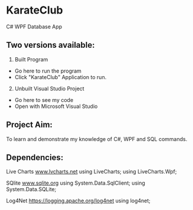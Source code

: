 # KarateClub
C# WPF Database App


Two versions available:
-----------------------
1) Built Program
- Go here to run the program
- Click "KarateClub" Application to run.

2) Unbuilt Visual Studio Project
- Go here to see my code
- Open with Microsoft Visual Studio


Project Aim:
-----------

To learn and demonstrate my knowledge of C#, WPF and SQL commands.


Dependencies:
-------------

Live Charts www.lvcharts.net
using LiveCharts;
using LiveCharts.Wpf;


SQlite www.sqlite.org
using System.Data.SqlClient;
using System.Data.SQLite;


Log4Net   https://logging.apache.org/log4net
using log4net;


